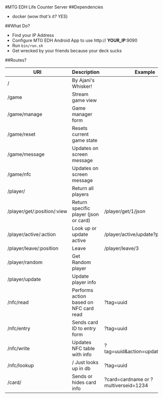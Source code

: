 #MTG EDH Life Counter Server
##Dependencies
* docker (*wow that's it? YES*)

##What Do?
* Find your IP Address
* Configure MTG EDH Android App to use http:// **YOUR_IP**:9090
* Run `bin/run.sh`
* Get wrecked by your friends because your deck sucks

##Routes?

| URI | Description | Example |
|--------|--------|--------|
| / | By Ajani's Whisker! | |
| /game | Stream game view | |
| /game/manage | Game manager form | |
| /game/reset | Resets current game state | |
| /game/message | Updates on screen message  | |
| /game/nfc | Updates on screen message | |
| /player/ | Return all players | |
| /player/get/:position/:view | Return specific player (json or card) |/player/get/1/json |
| /player/active/:action | Look up or update active | /player/active/update?position=1 |
| /player/leave/:position | Leave | /player/leave/3 |
| /player/random | Get Random player | |
| /player/update | Update player info | |
| /nfc/read | Performs action based on NFC card read | ?tag=uuid |
| /nfc/entry | Sends card ID to entry form | ?tag=uuid |
| /nfc/write | Updates NFC table with info | ?tag=uuid&action=update&data=wut |
| /nfc/lookup | / Just looks up in db | ?tag=uuid |
| /card/ | Sends or hides card info | ?card=cardname or ?multiverseid=1234 |